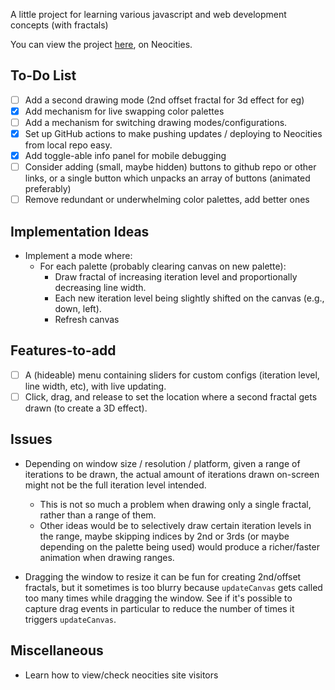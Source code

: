
A little project for learning various javascript and web development concepts (with fractals) 

You can view the project [here](https://spookyboogy.neocities.org/), on Neocities.

## To-Do List

- [ ] Add a second drawing mode (2nd offset fractal for 3d effect for eg)
- [x] Add mechanism for live swapping color palettes
- [ ] Add a mechanism for switching drawing modes/configurations.
- [x] Set up GitHub actions to make pushing updates / deploying to Neocities from local repo easy.
- [x] Add toggle-able info panel for mobile debugging
- [ ] Consider adding (small, maybe hidden) buttons to github repo or other links, or a single button which unpacks an array of buttons (animated preferably)
- [ ] Remove redundant or underwhelming color palettes, add better ones

## Implementation Ideas

- Implement a mode where:
  - For each palette (probably clearing canvas on new palette):
    - Draw fractal of increasing iteration level and proportionally decreasing line width.
    - Each new iteration level being slightly shifted on the canvas (e.g., down, left).
    - Refresh canvas

## Features-to-add

- [ ] A (hideable) menu containing sliders for custom configs (iteration level, line width, etc), with live updating.
- [ ] Click, drag, and release to set the location where a second fractal gets drawn (to create a 3D effect).

## Issues

- Depending on window size / resolution / platform, given a range of iterations to be drawn, the actual amount of iterations drawn on-screen might not be the full iteration level intended.
  - This is not so much a problem when drawing only a single fractal, rather than a range of them.
  - Other ideas would be to selectively draw certain iteration levels in the range, maybe skipping indices by 2nd or 3rds (or maybe depending on the palette being used) would produce a richer/faster animation when drawing ranges.

- Dragging the window to resize it can be fun for creating 2nd/offset fractals, but it sometimes is too blurry because `updateCanvas` gets called too many times while dragging the window. See if it's possible to capture drag events in particular to reduce the number of times it triggers `updateCanvas`.

## Miscellaneous

- Learn how to view/check neocities site visitors

